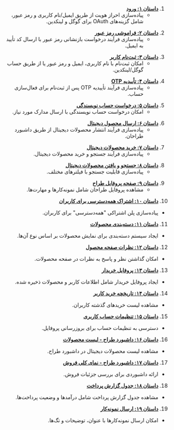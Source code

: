 <div dir="rtl">
  
1. **[داستان ۱: ورود](./story.md#story-1-login)**  
   - پیاده‌سازی احراز هویت از طریق ایمیل/نام کاربری و رمز عبور، شامل گزینه‌های OAuth برای گوگل و لینکدین.
</div>
<div dir="rtl">
  
2. **[داستان ۲: فراموشی رمز عبور](./story.md#story-2-forgot-password)**  
   - پیاده‌سازی فرآیند درخواست بازنشانی رمز عبور با ارسال کد تأیید به ایمیل.
</div>
<div dir="rtl">
  
3. **[داستان ۳: ثبت‌نام کاربر](./story.md#story-3-user-registration)**  
   - امکان ثبت‌نام با نام کاربری، ایمیل و رمز عبور یا از طریق حساب گوگل/لینکدین.
</div>
<div dir="rtl">
  
4. **[داستان ۴: تأییدیه OTP](./story.md#story-4-otp-verification)**  
   - پیاده‌سازی فرآیند تأییدیه OTP پس از ثبت‌نام برای فعال‌سازی حساب.
</div>
<div dir="rtl">
  
5. **[داستان ۵: درخواست حساب نویسندگی](./story.md#story-5-author-account-request)**  
   - امکان درخواست حساب نویسندگی با ارسال مدارک مورد نیاز.
</div>
<div dir="rtl">
  
6. **[داستان ۶: ارسال محصول دیجیتال](./story.md#story-6-digital-product-submission)**  
   - پیاده‌سازی فرآیند انتشار محصولات دیجیتال از طریق داشبورد طراحان.
</div>
<div dir="rtl">
  
7. **[داستان ۷: خرید محصولات دیجیتال](./story.md#story-7-purchasing-digital-products)**  
   - پیاده‌سازی فرآیند جستجو و خرید محصولات دیجیتال.
</div>
<div dir="rtl">
  
8. **[داستان ۸: جستجو و یافتن محصولات دیجیتال](./story.md#story-8-searching-and-finding-digital-products)**  
   - پیاده‌سازی قابلیت جستجو با فیلترهای مختلف.
</div>
<div dir="rtl">
  
9. **[داستان ۹: صفحه پروفایل طراح](./story.md#story-9-designer-profile-page)**  
   - مشاهده پروفایل طراحان شامل نمونه‌کارها و مهارت‌ها.
</div>
<div dir="rtl">
  
10. **[داستان ۱۰: اشتراک همه‌دسترسی برای کاربران](./story.md#story-10-all-access-subscription-for-users)**  
   - پیاده‌سازی پلن اشتراکی "همه‌دسترسی" برای کاربران.
</div>
<div dir="rtl"> 
  
11. **[داستان ۱۱: دسته‌بندی محصولات](./story.md#story-11-product-categorization)**  
   - ایجاد سیستم دسته‌بندی برای نمایش محصولات بر اساس نوع آن‌ها.
</div>
<div dir="rtl">
  
12. **[داستان ۱۲: نظرات صفحه محصول](./story.md#story-12-product-page-comments)**  
   - امکان گذاشتن نظر و پاسخ به نظرات در صفحه محصولات.
</div>
<div dir="rtl">
  
13. **[داستان ۱۳: پروفایل خریدار](./story.md#story-13-buyer-profile)**  
   - ایجاد پروفایل خریدار شامل اطلاعات کاربر و محصولات ذخیره شده.
</div>
<div dir="rtl">
  
14. **[داستان ۱۴: تاریخچه خرید کاربر](./story.md#story-14-user-purchase-history)**  
   - مشاهده لیست خریدهای گذشته کاربران.
</div>
<div dir="rtl">
  
15. **[داستان ۱۵: تنظیمات حساب کاربری](./story.md#story-15-user-account-settings)**  
   - دسترسی به تنظیمات حساب برای بروزرسانی پروفایل.
</div>
<div dir="rtl">
  
16. **[داستان ۱۶: داشبورد طراح - لیست محصولات](./story.md#story-16-designer-dashboard-product-list)**  
   - مشاهده لیست محصولات دیجیتال در داشبورد طراح.
</div>
<div dir="rtl">
  
17. **[داستان ۱۷: داشبورد طراح - نمای کلی فروش](./story.md#story-17-designer-dashboard-sales-overview)**  
   - ارائه داشبوردی برای بررسی جزئیات فروش.
</div>
<div dir="rtl">
  
18. **[داستان ۱۸: جدول گزارش پرداخت](./story.md#story-18-payment-report-table)**  
   - مشاهده جدول گزارش پرداخت شامل درآمدها و وضعیت پرداخت‌ها.
</div>
<div dir="rtl">
  
19. **[داستان ۱۹: ارسال نمونه‌کار](./story.md#story-19-portfolio-submission)**  
   - امکان ارسال نمونه‌کارها با عنوان، توضیحات و تگ‌ها.
</div>
</div>
